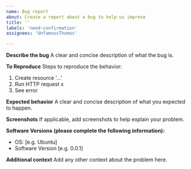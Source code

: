 ```yaml
---
name: Bug report
about: Create a report about a bug to help us improve
title: ''
labels: 'need-confirmation'
assignees: 'UnfamousThomas'

---
```


**Describe the bug**
A clear and concise description of what the bug is.

**To Reproduce**
Steps to reproduce the behavior:
1. Create resource '...'
2. Run HTTP request x
3. See error

**Expected behavior**
A clear and concise description of what you expected to happen.

**Screenshots**
If applicable, add screenshots to help explain your problem.

**Software Versions (please complete the following information):**
 - OS: [e.g. Ubuntu]
 - Software Version [e.g. 0.0.1]

**Additional context**
Add any other context about the problem here.
